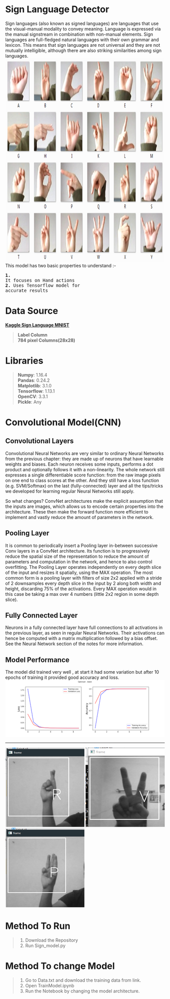 # Sign Language Detector
Sign languages (also known as signed languages) are languages that use the visual-manual modality to convey meaning. Language is expressed via the manual signstream in combination with non-manual elements. Sign languages are full-fledged natural languages with their own grammar and lexicon. This means that sign languages are not universal and they are not mutually intelligible, although there are also striking similarities among sign languages.
<img src="https://github.com/Ravi-Maurya/Image_Processing/blob/master/Sign_Language/Images/Title.png" width=1024 height=640>
<br>
This model has two basic properties to understand :-
                  <pre><b>1.</b> It focuses on Hand actions<br><b>2.</b> Uses Tensorflow model for accurate results</pre>

# Data Source
<b><a href="https://www.kaggle.com/datamunge/sign-language-mnist">Kaggle Sign Language MNIST</a></b>
> <b>Label Column</b><br>
> <b>784 pixel Columns(28x28)</b>

# Libraries
> <b>Numpy</b>: 1.16.4<br>
> <b>Pandas</b>: 0.24.2<br>
> <b>Matplotlib</b>: 3.1.0<br>
> <b>Tensorflow</b>: 1.13.1<br>
> <b>OpenCV</b>: 3.3.1<br>
> <b>Pickle</b>: Any

# Convolutional Model(CNN)
## Convolutional Layers
Convolutional Neural Networks are very similar to ordinary Neural Networks from the previous chapter: they are made up of neurons that have learnable weights and biases. Each neuron receives some inputs, performs a dot product and optionally follows it with a non-linearity. The whole network still expresses a single differentiable score function: from the raw image pixels on one end to class scores at the other. And they still have a loss function (e.g. SVM/Softmax) on the last (fully-connected) layer and all the tips/tricks we developed for learning regular Neural Networks still apply.

So what changes? ConvNet architectures make the explicit assumption that the inputs are images, which allows us to encode certain properties into the architecture. These then make the forward function more efficient to implement and vastly reduce the amount of parameters in the network.

## Pooling Layer
It is common to periodically insert a Pooling layer in-between successive Conv layers in a ConvNet architecture. Its function is to progressively reduce the spatial size of the representation to reduce the amount of parameters and computation in the network, and hence to also control overfitting. The Pooling Layer operates independently on every depth slice of the input and resizes it spatially, using the MAX operation. The most common form is a pooling layer with filters of size 2x2 applied with a stride of 2 downsamples every depth slice in the input by 2 along both width and height, discarding 75% of the activations. Every MAX operation would in this case be taking a max over 4 numbers (little 2x2 region in some depth slice).

## Fully Connected Layer
Neurons in a fully connected layer have full connections to all activations in the previous layer, as seen in regular Neural Networks. Their activations can hence be computed with a matrix multiplication followed by a bias offset. See the Neural Network section of the notes for more information.

## Model Performance
The model did trained very well , at start it had some variation but after 10 epochs of training it provided good accuracy and loss.
![Model_Performance](https://github.com/Ravi-Maurya/Image_Processing/blob/master/Sign_Language/Images/Model_Performance.png)
<hr>

<img src="https://github.com/Ravi-Maurya/Image_Processing/blob/master/Sign_Language/Images/R.png" width=250 height=250>    <img src="https://github.com/Ravi-Maurya/Image_Processing/blob/master/Sign_Language/Images/V.png" width=250 height=250>    <img src="https://github.com/Ravi-Maurya/Image_Processing/blob/master/Sign_Language/Images/P.png" width=250 height=250>

# Method To Run
> 1. Download the Repository
> 2. Run Sign_model.py

# Method To change Model
> 1. Go to Data.txt and download the training data from link.
> 2. Open TrainModel.ipynb
> 3. Run the Notebook by changing the model architecture.
